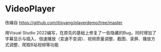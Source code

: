 # VideoPlayer

改编自 https://github.com/itisyang/playerdemo/tree/master

用Visual Studio 2022编写，在原先的基础上修复了一些隐藏的Bug，同时增加了字幕显示与插入、倍速播放（变速不变调）、视频质量调整、截图、录屏、播放方式调整、爬取B站视频等功能
